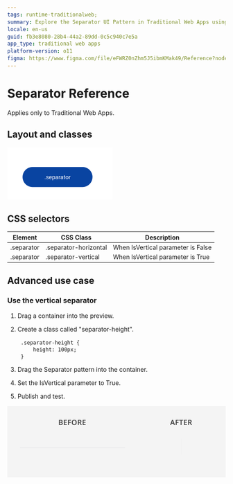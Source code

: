 ```yaml
---
tags: runtime-traditionalweb; 
summary: Explore the Separator UI Pattern in Traditional Web Apps using OutSystems 11 (O11), detailing layout, CSS selectors, and advanced use cases.
locale: en-us
guid: fb3e8080-28b4-44a2-89dd-0c5c940c7e5a
app_type: traditional web apps
platform-version: o11
figma: https://www.figma.com/file/eFWRZ0nZhm5J5ibmKMak49/Reference?node-id=615:570
---
```


# Separator Reference

<div class="info" markdown="1">

Applies only to Traditional Web Apps.

</div>

## Layout and classes

![Diagram showing the layout and classes for the Separator UI Pattern in Traditional Web Apps](images/separator-2-diag.png "Separator Layout Diagram")

## CSS selectors

| **Element** |  **CSS Class** |  **Description**  |
| --- | --- | --- |
| .separator | .separator-horizontal |  When IsVertical parameter is False  |
| .separator | .separator-vertical |  When IsVertical parameter is True  |

## Advanced use case

### Use the vertical separator

1. Drag a container into the preview.

1. Create a class called "separator-height".

        .separator-height {
            height: 100px;
        }

1. Drag the Separator pattern into the container.

1. Set the IsVertical parameter to True.

1. Publish and test.

![Example of a vertical separator in a Traditional Web App interface](images/separator-3.png "Vertical Separator Example")
